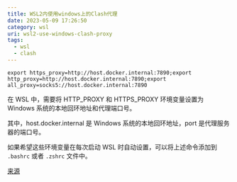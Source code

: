 ```yaml
---
title: WSL2内使用windows上的Clash代理
date: 2023-05-09 17:26:50
category: wsl
uri: wsl2-use-windows-clash-proxy
tags: 
  - wsl
  - clash
---
```


```shell
export https_proxy=http://host.docker.internal:7890;export http_proxy=http://host.docker.internal:7890;export all_proxy=socks5://host.docker.internal:7890
```

在 WSL 中，需要将 HTTP_PROXY 和 HTTPS_PROXY 环境变量设置为 Windows 系统的本地回环地址和代理端口号。

其中，host.docker.internal 是 Windows 系统的本地回环地址，port 是代理服务器的端口号。

如果希望这些环境变量在每次启动 WSL 时自动设置，可以将上述命令添加到 `.bashrc` 或者 `.zshrc` 文件中。


[来源](https://www.zhihu.com/tardis/bd/art/452682481)
